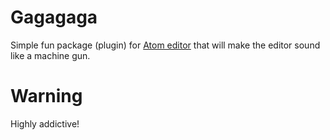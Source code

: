 # Gagagaga

Simple fun package (plugin) for [Atom editor](https://atom.io/) that will make the editor sound like a machine gun.

# Warning

Highly addictive!

